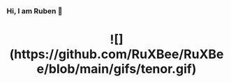 ### Hi, I am Ruben 👋 

<h1><center>![](https://github.com/RuXBee/RuXBee/blob/main/gifs/tenor.gif)</center></h1>

